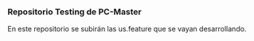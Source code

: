 ### Repositorio Testing de PC-Master

En este repositorio se subirán las us.feature que se vayan desarrollando.